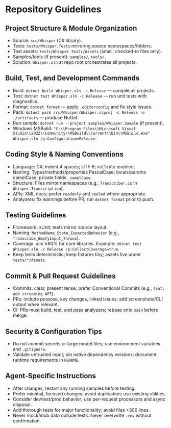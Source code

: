 # Repository Guidelines

## Project Structure & Module Organization
- Source: `src/Whisper` (C# library).
- Tests: `tests/Whisper.Tests` mirroring source namespaces/folders.
- Test assets: `tests/Whisper.Tests/Assets` (small, checked-in files only).
- Samples/tools (if present): `samples/`, `tools/`.
- Solution: `Whisper.sln` at repo root orchestrates all projects.

## Build, Test, and Development Commands
- Build: `dotnet build Whisper.sln -c Release` — compile all projects.
- Test: `dotnet test Whisper.sln -c Release` — run unit tests with diagnostics.
- Format: `dotnet format` — apply `.editorconfig` and fix style issues.
- Pack: `dotnet pack src/Whisper/Whisper.csproj -c Release -o ./artifacts` — produce NuGet.
- Run sample: `dotnet run --project samples/Whisper.Sample` (if present).
- Windows MSBuild: `"C:\\Program Files\\Microsoft Visual Studio\\2022\\Community\\MSBuild\\Current\\Bin\\MSBuild.exe" Whisper.sln /p:Configuration=Release`.

## Coding Style & Naming Conventions
- Language: C#; indent 4 spaces; UTF‑8; `nullable` enabled.
- Naming: Types/methods/properties PascalCase; locals/params camelCase; private fields `_camelCase`.
- Structure: Files mirror namespaces (e.g., `Transcriber.cs` in `Whisper.Transcription`).
- APIs: XML docs; prefer `readonly` and `sealed` where appropriate.
- Analyzers: fix warnings before PR; run `dotnet format` prior to push.

## Testing Guidelines
- Framework: xUnit; tests mirror source layout.
- Naming: `MethodName_State_ExpectedBehavior` (e.g., `Transcribe_EmptyInput_Throws`).
- Coverage: aim ≥80% for core libraries. Example: `dotnet test Whisper.sln -c Release /p:CollectCoverage=true`.
- Keep tests deterministic; keep fixtures tiny; assets live under `tests/*/Assets`.

## Commit & Pull Request Guidelines
- Commits: clear, present tense; prefer Conventional Commits (e.g., `feat: add streaming API`).
- PRs: include purpose, key changes, linked issues; add screenshots/CLI output when relevant.
- CI: PRs must build, test, and pass analyzers; rebase onto `main` before merge.

## Security & Configuration Tips
- Do not commit secrets or large model files; use environment variables and `.gitignore`.
- Validate untrusted input; pin native dependency versions; document runtime requirements in `README`.

## Agent‑Specific Instructions
- After changes, restart any running samples before testing.
- Prefer minimal, focused changes; avoid duplication; use existing utilities.
- Consider dev/test/prod behavior; use per-request processors and async disposal.
- Add thorough tests for major functionality; avoid files >300 lines.
- Never mock/stub data outside tests. Never overwrite `.env` without confirmation.


